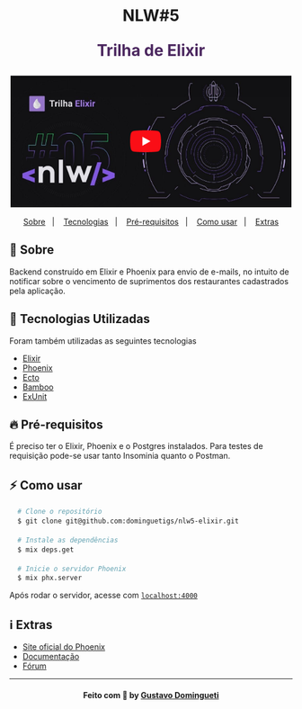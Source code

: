 <h1 align="center">
    <b>NLW#5 <p style="color: #4B275F">Trilha de Elixir</p></b>
</h1>

<p align="center">
  <img alt="NLW#5 Trilha de Elixir" src=".github/nlw5-elixir.png" width="500px">
</p>

<p align="center">
  <a href="#sobre">Sobre</a>&nbsp;&nbsp;&nbsp;|&nbsp;&nbsp;&nbsp;
  <a href="#tecnologias-utilizadas">Tecnologias</a>&nbsp;&nbsp;&nbsp;|&nbsp;&nbsp;&nbsp;
  <a href="#pre-requisitos">Pré-requisitos</a>&nbsp;&nbsp;&nbsp;|&nbsp;&nbsp;&nbsp;
  <a href="#como-usar">Como usar</a>&nbsp;&nbsp;&nbsp;|&nbsp;&nbsp;&nbsp;
  <a href="#extras">Extras</a>
</p>

<a id="sobre"></a>

## :bookmark: Sobre

Backend construído em Elixir e Phoenix para envio de e-mails, no intuito de notificar sobre o vencimento de suprimentos dos restaurantes cadastrados pela aplicação.

<a id="tecnologias-utilizadas"></a>

## :rocket: Tecnologias Utilizadas

Foram também utilizadas as seguintes tecnologias

- [Elixir](https://elixir-lang.org/)
- [Phoenix](https://www.phoenixframework.org/)
- [Ecto](https://hexdocs.pm/ecto/Ecto.html)
- [Bamboo](https://github.com/thoughtbot/bamboo)
- [ExUnit](https://hexdocs.pm/ex_unit/ExUnit.html)

<a id="pre-requisitos"></a>

## :fire: Pré-requisitos

É preciso ter o Elixir, Phoenix e o Postgres instalados.
Para testes de requisição pode-se usar tanto Insominia quanto o Postman.

<a id="como-usar"></a>

## :zap: Como usar

```bash
  # Clone o repositório
  $ git clone git@github.com:dominguetigs/nlw5-elixir.git

  # Instale as dependências
  $ mix deps.get

  # Inicie o servidor Phoenix
  $ mix phx.server
```

Após rodar o servidor, acesse com [`localhost:4000`](http://localhost:4000)

<a id="extras"></a>

## :information_source: Extras

- [Site oficial do Phoenix](https://www.phoenixframework.org/)
- [Documentação](https://hexdocs.pm/phoenix)
- [Fórum](https://elixirforum.com/c/phoenix-forum)

---

<h4 align="center">
    Feito com 💙 by <a
      href="https://www.linkedin.com/in/gustavodomingueti/"
      target="_blank"
    >Gustavo Domingueti</a>
</h4>
